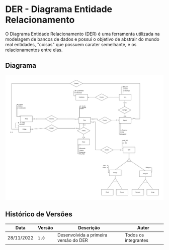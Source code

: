 # DER - Diagrama Entidade Relacionamento

O Diagrama Entidade Relacionamento (DER) é uma ferramenta utilizada na modelagem de bancos de dados e possui o objetivo de abstrair do mundo real entidades, "coisas" que possuem carater semelhante, e os relacionamentos entre elas.

## Diagrama

<p align="center">
  <img  src="images/../../images/DER_Percy_Jackson.png">
</p>



## Histórico de Versões

| Data       | Versão | Descrição                             | Autor                |
| ---------- | ------ | ------------------------------------- | -------------------- |
| 28/11/2022 | `1.0`  | Desenvolvida a primeira versão do DER | Todos os integrantes |
